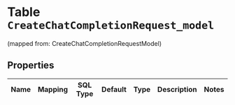 
# Table `CreateChatCompletionRequest_model`
(mapped from: CreateChatCompletionRequestModel)

## Properties
Name | Mapping | SQL Type | Default | Type | Description | Notes
---- | ------- | -------- | ------- | ---- | ----------- | -----


